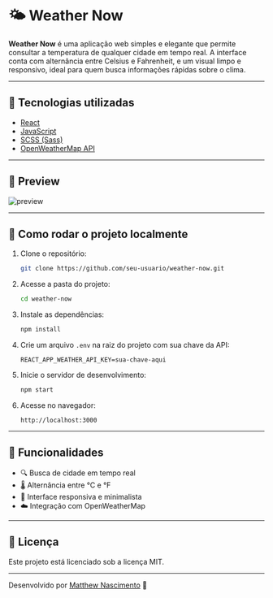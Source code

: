 # 🌤️ Weather Now

**Weather Now** é uma aplicação web simples e elegante que permite consultar a temperatura de qualquer cidade em tempo real. A interface conta com alternância entre Celsius e Fahrenheit, e um visual limpo e responsivo, ideal para quem busca informações rápidas sobre o clima.

---

## 🧪 Tecnologias utilizadas

- [React](https://reactjs.org/)
- [JavaScript](https://developer.mozilla.org/pt-BR/docs/Web/JavaScript)
- [SCSS (Sass)](https://sass-lang.com/)
- [OpenWeatherMap API](https://openweathermap.org/api)

---

## 📸 Preview

![preview](./src/assets/preview.png)

---

## 🚀 Como rodar o projeto localmente

1. Clone o repositório:
   ```bash
   git clone https://github.com/seu-usuario/weather-now.git
   ```

2. Acesse a pasta do projeto:
   ```bash
   cd weather-now
   ```

3. Instale as dependências:
   ```bash
   npm install
   ```

4. Crie um arquivo `.env` na raiz do projeto com sua chave da API:
   ```
   REACT_APP_WEATHER_API_KEY=sua-chave-aqui
   ```

5. Inicie o servidor de desenvolvimento:
   ```bash
   npm start
   ```

6. Acesse no navegador:
   ```
   http://localhost:3000
   ```

---

## 🎯 Funcionalidades

- 🔍 Busca de cidade em tempo real
- 🌡️ Alternância entre °C e °F
- 🎨 Interface responsiva e minimalista
- ☁️ Integração com OpenWeatherMap

---

## 📄 Licença

Este projeto está licenciado sob a licença MIT.

---

Desenvolvido por [Matthew Nascimento](https://github.com/xMattRx) 💙
